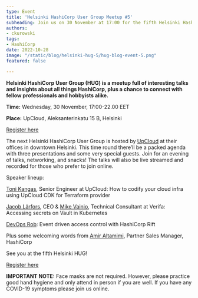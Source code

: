 ```yaml
---
type: Event
title: 'Helsinki HashiCorp User Group Meetup #5'
subheading: Join us on 30 November at 17:00 for the fifth Helsinki HashiCorp User Group meetup!
authors:
- ckurowski
tags:
- HashiCorp
date: 2022-10-28
image: "/static/blog/helsinki-hug-5/hug-blog-event-5.png"
featured: false

---
```


**Helsinki HashiCorp User Group (HUG) is a meetup full of interesting talks and insights about all things HashiCorp, plus a chance to connect with fellow professionals and hobbyists alike.**

**Time:** Wednesday, 30 November, 17:00-22.00 EET

**Place:** UpCloud, Aleksanterinkatu 15 B, Helsinki

[Register here](https://www.meetup.com/helsinki-hashicorp-user-group/events/288940115/)

The next Helsinki HashiCorp User Group is hosted by [UpCloud](https://upcloud.com/) at their offices in downtown Helsinki. This time round there’ll be a packed agenda with three presentations and some very special guests. Join for an evening of talks, networking, and snacks! The talks will also be live streamed and recorded for those who prefer to join online.

Speaker lineup:

[Toni Kangas](https://www.linkedin.com/in/tonikangas/), Senior Engineer at UpCloud: How to codify your cloud infra using UpCloud CDK for Terraform provider

[Jacob Lärfors](https://www.linkedin.com/in/jlarfors/), CEO & [Mike Vainio](https://www.linkedin.com/in/mikevainio/), Technical Consultant at Verifa: Accessing secrets on Vault in Kubernetes

[DevOps Rob](https://www.devopsrob.com/): Event driven access control with HashiCorp Rift

Plus some welcoming words from [Amir Altamimi](https://www.linkedin.com/in/amir-altamimi-33bb262/), Partner Sales Manager, HashiCorp

See you at the fifth Helsinki HUG!

[Register here](https://www.meetup.com/helsinki-hashicorp-user-group/events/288940115/)

**IMPORTANT NOTE:** Face masks are not required. However, please practice good hand hygiene and only attend in person if you are well. If you have any COVID-19 symptoms please join us online.
